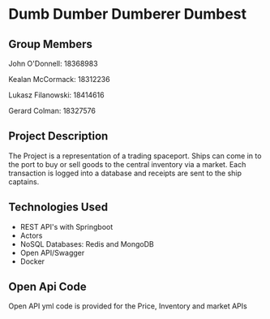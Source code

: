 # Dumb Dumber Dumberer Dumbest


## Group Members
John O'Donnell: 18368983

Kealan McCormack: 18312236

Lukasz Filanowski: 18414616

Gerard Colman: 18327576

## Project Description
The Project is a representation of a trading spaceport. Ships can come in to the port 
to buy or sell goods to the central inventory via a market. Each transaction is logged into a database and 
receipts are sent to the ship captains. 

## Technologies Used
* REST API's with Springboot
* Actors
* NoSQL Databases: Redis and MongoDB
* Open API/Swagger
* Docker



## Open Api Code

Open API yml code is provided for the Price, Inventory and market APIs 


